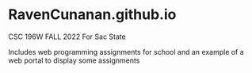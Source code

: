 # RavenCunanan.github.io
CSC 196W FALL 2022
For Sac State

Includes web programming assignments for school and an example of a web portal to display some assignments

